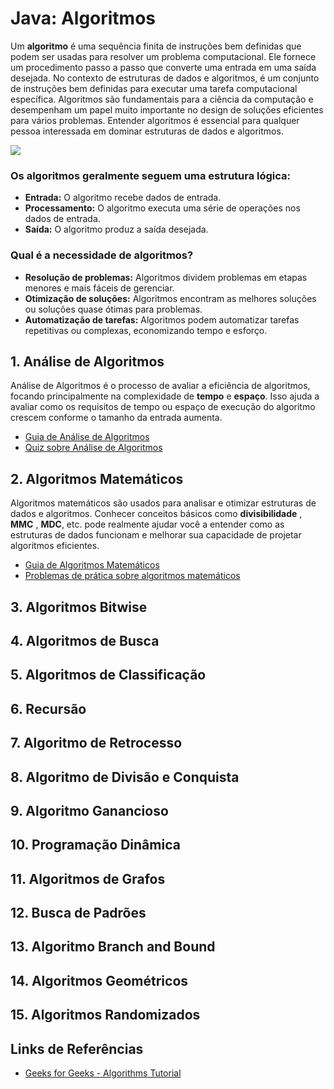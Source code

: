 # Java: Algoritmos

Um **algoritmo** é uma sequência finita de instruções bem definidas que podem ser usadas para resolver um problema computacional. Ele fornece um procedimento passo a passo que converte uma entrada em uma saída desejada. No contexto de estruturas de dados e algoritmos, é um conjunto de instruções bem definidas para executar uma tarefa computacional específica. Algoritmos são fundamentais para a ciência da computação e desempenham um papel muito importante no design de soluções eficientes para vários problemas. Entender algoritmos é essencial para qualquer pessoa interessada em dominar estruturas de dados e algoritmos.

![](https://media.geeksforgeeks.org/wp-content/cdn-uploads/20191016135223/What-is-Algorithm_-1024x631.jpg)

### Os algoritmos geralmente seguem uma estrutura lógica:
- **Entrada:** O algoritmo recebe dados de entrada.
- **Processamento:** O algoritmo executa uma série de operações nos dados de entrada.
- **Saída:** O algoritmo produz a saída desejada.

### Qual é a necessidade de algoritmos?
- **Resolução de problemas:** Algoritmos dividem problemas em etapas menores e mais fáceis de gerenciar.
- **Otimização de soluções:** Algoritmos encontram as melhores soluções ou soluções quase ótimas para problemas.
- **Automatização de tarefas:** Algoritmos podem automatizar tarefas repetitivas ou complexas, economizando tempo e esforço.

## 1. Análise de Algoritmos
Análise de Algoritmos é o processo de avaliar a eficiência de algoritmos, focando principalmente na complexidade de **tempo** e **espaço**. Isso ajuda a avaliar como os requisitos de tempo ou espaço de execução do algoritmo crescem conforme o tamanho da entrada aumenta.
- [Guia de Análise de Algoritmos](https://www.geeksforgeeks.org/design-and-analysis-of-algorithms/)
- [Quiz sobre Análise de Algoritmos](https://www.geeksforgeeks.org/quizzes/top-mcqs-on-complexity-analysis-of-algorithms-with-answers/)

## 2. Algoritmos Matemáticos
Algoritmos matemáticos são usados ​​para analisar e otimizar estruturas de dados e algoritmos. Conhecer conceitos básicos como  **divisibilidade** ,  **MMC** ,  **MDC**,  etc. pode realmente ajudar você a entender como as estruturas de dados funcionam e melhorar sua capacidade de projetar algoritmos eficientes.
- [Guia de Algoritmos Matemáticos](https://www.geeksforgeeks.org/mathematica-algorithms-difficulty-wise/?preview_id=1348439&preview=true)
- [Problemas de prática sobre algoritmos matemáticos](https://practice.geeksforgeeks.org/topics/mathematical/?ref=taocp)

## 3. Algoritmos Bitwise


## 4. Algoritmos de Busca


## 5. Algoritmos de Classificação


## 6. Recursão


## 7. Algoritmo de Retrocesso


## 8. Algoritmo de Divisão e Conquista


## 9. Algoritmo Ganancioso


## 10. Programação Dinâmica


## 11. Algoritmos de Grafos


## 12. Busca de Padrões


## 13. Algoritmo Branch and Bound


## 14. Algoritmos Geométricos


## 15. Algoritmos Randomizados


## Links de Referências
- [Geeks for Geeks - Algorithms Tutorial](https://www.geeksforgeeks.org/fundamentals-of-algorithms/?ref=shm)
